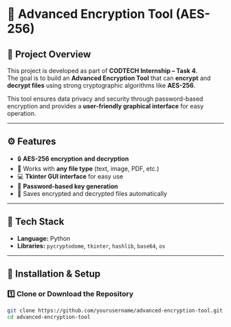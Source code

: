 
# 🔐 Advanced Encryption Tool (AES-256)

## 📘 Project Overview
This project is developed as part of **CODTECH Internship – Task 4**.  
The goal is to build an **Advanced Encryption Tool** that can **encrypt** and **decrypt files** using strong cryptographic algorithms like **AES-256**.

This tool ensures data privacy and security through password-based encryption and provides a **user-friendly graphical interface** for easy operation.

---

## ⚙️ Features
- 🔒 **AES-256 encryption and decryption**
- 🧩 Works with **any file type** (text, image, PDF, etc.)
- 💻 **Tkinter GUI interface** for easy use
- 🧠 **Password-based key generation**
- 📁 Saves encrypted and decrypted files automatically

---

## 🧰 Tech Stack
- **Language:** Python  
- **Libraries:** `pycryptodome`, `tkinter`, `hashlib`, `base64`, `os`

---

## 🚀 Installation & Setup

### 1️⃣ Clone or Download the Repository
```bash
git clone https://github.com/yourusername/advanced-encryption-tool.git
cd advanced-encryption-tool
